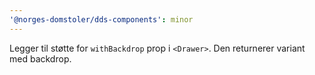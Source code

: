 ```yaml
---
'@norges-domstoler/dds-components': minor
---
```


Legger til støtte for `withBackdrop` prop i `<Drawer>`. Den returnerer variant med backdrop.
